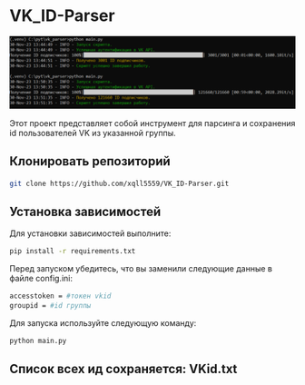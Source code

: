 ﻿# VK_ID-Parser
![VK_ID-Parser](vk_parser.PNG)

Этот проект представляет собой инструмент для парсинга и сохранения id пользователей VK из указанной группы.
## Клонировать репозиторий
```bash
git clone https://github.com/xqll5559/VK_ID-Parser.git
```
## Установка зависимостей

Для установки зависимостей выполните:
```bash
pip install -r requirements.txt
```

Перед запуском убедитесь, что вы заменили следующие данные в файле config.ini:
```bash
accesstoken = #токен vkid
groupid = #id группы
```

Для запуска используйте следующую команду:
```bash
python main.py
```
## Список всех ид сохраняется: VKid.txt 

